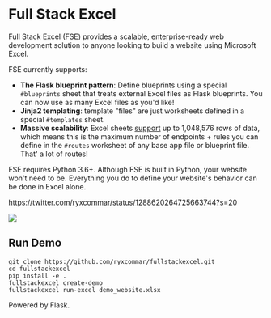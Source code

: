 # Full Stack Excel

Full Stack Excel (FSE) provides a scalable, enterprise-ready web development solution to anyone looking to build a website using Microsoft Excel.

FSE currently supports:

- **The Flask blueprint pattern**: Define blueprints using a special `#blueprints` sheet that treats external Excel files as Flask blueprints. You can now use as many Excel files as you'd like!
- **Jinja2 templating**: template "files" are just worksheets defined in a special `#templates` sheet.
- **Massive scalability**: Excel sheets [support](https://support.microsoft.com/en-us/office/excel-specifications-and-limits-1672b34d-7043-467e-8e27-269d656771c3) up to 1,048,576 rows of data, which means this is the maximum number of endpoints + rules you can define in the `#routes` worksheet of any base app file or blueprint file. That' a lot of routes!

FSE requires Python 3.6+. Although FSE is built in Python, your website won't need to be. Everything you do to define your website's behavior can be done in Excel alone.

https://twitter.com/ryxcommar/status/1288620264725663744?s=20

![](https://pbs.twimg.com/media/EeJY1N5WoAA0sD3?format=png&name=900x900)

## Run Demo

```shell script
git clone https://github.com/ryxcommar/fullstackexcel.git
cd fullstackexcel
pip install -e .
fullstackexcel create-demo
fullstackexcel run-excel demo_website.xlsx
```

Powered by Flask.
